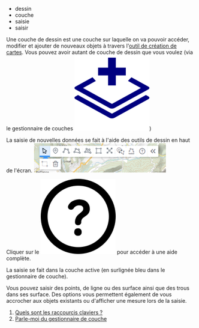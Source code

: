 - dessin
- couche
- saisie
- saisir

Une couche de dessin est une couche sur laquelle on va pouvoir accéder, modifier et ajouter de nouveaux objets à travers l'[outil de création de cartes](https://macarte.ign.fr/edition/carte).
Vous pouvez avoir autant de couche de dessin que vous voulez (via le gestionnaire de couches <img class="icon" src="https://raw.githubusercontent.com/Viglino/font-gis/main/svg/layer/uEB48-layer-alt-add-o.svg" />)

La saisie de nouvelles données se fait à l'aide des outils de dessin en haut de l'écran.
![](../../img/drawtools.png)

Cliquer sur le <img class="icon" src="https://raw.githubusercontent.com/IGNF-Ma-carte/font-ign/main/svg/mc/uEA11-help.svg" /> pour accéder à une aide complète.

La saisie se fait dans la couche active (en surlignée bleu dans le gestionnaire de couche).

Vous pouvez saisir des points, de ligne ou des surface ainsi que des trous dans ses surface.
Des options vous permettent également de vous accrocher aux objets existants ou d'afficher une mesure lors de la saisie.

1. [Quels sont les raccourcis claviers ?](./Quels_sont_les_raccourcis_claviers_de_dessin.md)
2. [Parle-moi du gestionnaire de couche](./Parle-moi_du_gestionnaire_de_couche.md)
